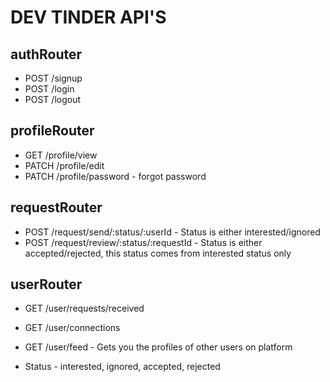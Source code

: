 
# DEV TINDER API'S

## authRouter
- POST /signup
- POST /login
- POST /logout

## profileRouter
- GET /profile/view
- PATCH /profile/edit
- PATCH /profile/password - forgot password

## requestRouter
- POST /request/send/:status/:userId - Status is either interested/ignored
- POST /request/review/:status/:requestId - Status is either accepted/rejected, this status comes from interested status only

## userRouter
- GET /user/requests/received
- GET /user/connections
- GET /user/feed - Gets you the profiles of other users on platform


- Status - interested, ignored, accepted, rejected

